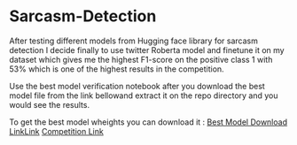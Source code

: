 # Sarcasm-Detection

After testing different models from Hugging face library for sarcasm detection I decide finally to use twitter Roberta model and finetune it on my dataset which gives me the highest F1-score on the positive class 1 with 53% which is one of the highest results in the competition.

Use the best model verification notebook after you download the best model file from the link bellowand extract it on the repo directory and you would see the results.



To get the best model wheights you can download it  :
<a href="https://www.mediafire.com/file/gqjfxqecz1h8rqu/best_model.rar/file">Best Model Download LinkLink</a>
<a href="#">Competition Link</a>
